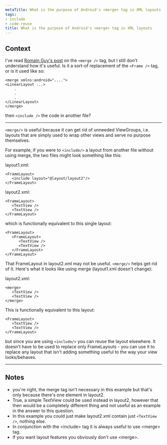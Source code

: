```yaml
---
metaTitle: What is the purpose of Android's <merge> tag in XML layouts
tags:
- include
- code-reuse
title: What is the purpose of Android's <merge> tag in XML layouts
---
```


## Context

I've read [Romain Guy's post](http://developer.android.com/training/improving-layouts/reusing-layouts.html) on the `<merge />` tag, but I still don't understand how it's useful. Is it a sort-of replacement of the `<Frame />` tag, or is it used like so:



```
<merge xmlns:android="....">
<LinearLayout ...>
    .
    .
    .
</LinearLayout>
</merge>

```

then `<include />` the code in another file?



---

`<merge/>` is useful because it can get rid of unneeded ViewGroups, i.e. layouts that are simply used to wrap other views and serve no purpose themselves.


For example, if you were to `<include/>` a layout from another file without using merge, the two files might look something like this:


layout1.xml:



```
<FrameLayout>
   <include layout="@layout/layout2"/>
</FrameLayout>

```

layout2.xml:



```
<FrameLayout>
   <TextView />
   <TextView />
</FrameLayout>

```

which is functionally equivalent to this single layout:



```
<FrameLayout>
   <FrameLayout>
      <TextView />
      <TextView />
   </FrameLayout>
</FrameLayout>

```

That FrameLayout in layout2.xml may not be useful. `<merge/>` helps get rid of it. Here's what it looks like using merge (layout1.xml doesn't change):


layout2.xml:



```
<merge>
   <TextView />
   <TextView />
</merge>

```

This is functionally equivalent to this layout:



```
<FrameLayout>
   <TextView />
   <TextView />
</FrameLayout>

```

but since you are using `<include/>` you can reuse the layout elsewhere. It doesn't have to be used to replace only FrameLayouts - you can use it to replace any layout that isn't adding something useful to the way your view looks/behaves.



---

## Notes

-  you're right, the merge tag isn't necessary in this example but that's only because there's one element in layout2.
- True, a simple TextView could be used instead in layout2, however that then would be a completely different thing and not useful as an example in the answer to this question.
- In this example you could just make layout2.xml contain just `<TextView />`, nothing else.
- In conjunction with the &lt;include&gt; tag it is always useful to use &lt;merge&gt; tag.
- If you want layout features you obviously don't use &lt;merge&gt;.
